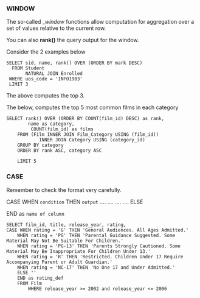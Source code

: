 ### WINDOW

The so-called __window_ functions allow computation for aggregation over a set of values relative to the current row. 

You can also __rank()__ the query output for the window. 

Consider the 2 examples below

```pgsql
SELECT sid, name, rank() OVER (ORDER BY mark DESC)
  FROM Student
       NATURAL JOIN Enrolled
 WHERE uos_code = 'INFO1903'
 LIMIT 3
```

The above computes the top 3.

The below, computes the top 5 most common films in each category

```pgsql
SELECT rank() OVER (ORDER BY COUNT(film_id) DESC) as rank,
        name as category, 
         COUNT(film_id) as films
    FROM (Film INNER JOIN Film_Category USING (film_id))
            INNER JOIN Category USING (category_id)
    GROUP BY category
    ORDER BY rank ASC, category ASC 
    
    LIMIT 5
```

### CASE 

Remember to check the format very carefully.

CASE WHEN `condition` THEN `output`
    ....
    ....
    ....
    ....
ELSE

END as `name of column`

```pgsql
SELECT film_id, title, release_year, rating, 
CASE WHEN rating = 'G' THEN 'General Audiences. All Ages Admitted.'
    WHEN rating = 'PG' THEN 'Parental Guidance Suggested. Some Material May Not Be Suitable For Children.'
    WHEN rating = 'PG-13' THEN 'Parents Strongly Cautioned. Some Material May Be Inappropriate For Children Under 13.'
    WHEN rating = 'R' THEN 'Restricted. Children Under 17 Require Accompanying Parent or Adult Guardian.'
    WHEN rating = 'NC-17' THEN 'No One 17 and Under Admitted.'
    ELSE ''
    END as rating_def
    FROM Film 
        WHERE release_year >= 2002 and release_year <= 2006
```




